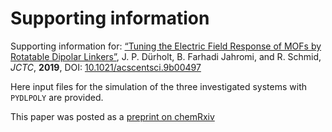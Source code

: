 # Supporting information

Supporting information for: [“Tuning the Electric Field Response of MOFs by Rotatable Dipolar Linkers”](https://doi.org/10.1021/acscentsci.9b00497), J. P. Dürholt, B. Farhadi Jahromi, and R. Schmid, _JCTC_, **2019**, DOI: [10.1021/acscentsci.9b00497](https://doi.org/10.1021/acscentsci.9b00497)

Here input files for the simulation of the three investigated systems with ``PYDLPOLY`` are provided.

This paper was posted as a [preprint on chemRxiv](https://doi.org/10.26434/chemrxiv.8153198.v1)
